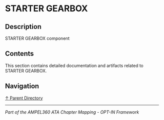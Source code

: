 # STARTER GEARBOX

## Description

STARTER GEARBOX component

## Contents

This section contains detailed documentation and artifacts related to STARTER GEARBOX.

## Navigation

[↑ Parent Directory](../README.md)

---

*Part of the AMPEL360 ATA Chapter Mapping - OPT-IN Framework*
